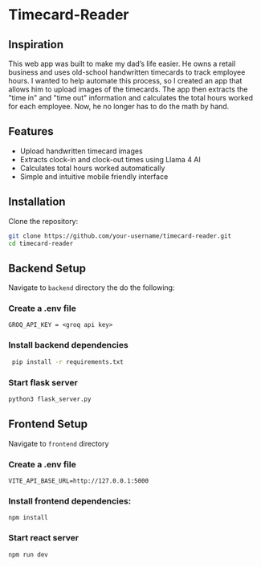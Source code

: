 # Timecard-Reader

## Inspiration
This web app was built to make my dad’s life easier. He owns a retail business and uses old-school handwritten timecards to track employee hours. I wanted to help automate this process, so I created an app that allows him to upload images of the timecards. The app then extracts the "time in" and "time out" information and calculates the total hours worked for each employee. Now, he no longer has to do the math by hand.

## Features
- Upload handwritten timecard images
- Extracts clock-in and clock-out times using Llama 4 AI
- Calculates total hours worked automatically
- Simple and intuitive mobile friendly interface

## Installation

Clone the repository:
 ```bash
 git clone https://github.com/your-username/timecard-reader.git
 cd timecard-reader
 ```

## Backend Setup

Navigate to ```backend``` directory the do the following:

### Create a .env file
```env
GROQ_API_KEY = <groq api key>
```

### Install backend dependencies
```bash
 pip install -r requirements.txt
```

### Start flask server
```bash
python3 flask_server.py
```
## Frontend Setup

Navigate to ```frontend``` directory
### Create a .env file
```env
VITE_API_BASE_URL=http://127.0.0.1:5000
```

### Install frontend dependencies:
```
npm install
```

### Start react server
```bash
npm run dev
```



